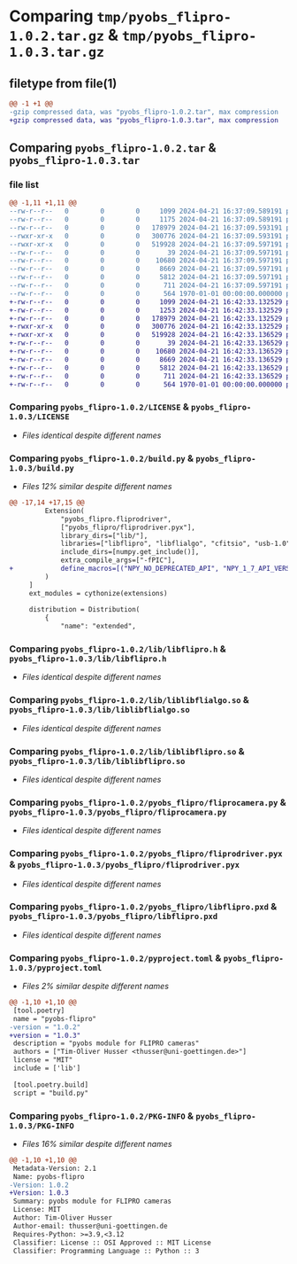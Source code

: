 # Comparing `tmp/pyobs_flipro-1.0.2.tar.gz` & `tmp/pyobs_flipro-1.0.3.tar.gz`

## filetype from file(1)

```diff
@@ -1 +1 @@
-gzip compressed data, was "pyobs_flipro-1.0.2.tar", max compression
+gzip compressed data, was "pyobs_flipro-1.0.3.tar", max compression
```

## Comparing `pyobs_flipro-1.0.2.tar` & `pyobs_flipro-1.0.3.tar`

### file list

```diff
@@ -1,11 +1,11 @@
--rw-r--r--   0        0        0     1099 2024-04-21 16:37:09.589191 pyobs_flipro-1.0.2/LICENSE
--rw-r--r--   0        0        0     1175 2024-04-21 16:37:09.589191 pyobs_flipro-1.0.2/build.py
--rw-r--r--   0        0        0   178979 2024-04-21 16:37:09.593191 pyobs_flipro-1.0.2/lib/libflipro.h
--rwxr-xr-x   0        0        0   300776 2024-04-21 16:37:09.593191 pyobs_flipro-1.0.2/lib/liblibflialgo.so
--rwxr-xr-x   0        0        0   519928 2024-04-21 16:37:09.597191 pyobs_flipro-1.0.2/lib/liblibflipro.so
--rw-r--r--   0        0        0       39 2024-04-21 16:37:09.597191 pyobs_flipro-1.0.2/pyobs_flipro/__init__.py
--rw-r--r--   0        0        0    10680 2024-04-21 16:37:09.597191 pyobs_flipro-1.0.2/pyobs_flipro/fliprocamera.py
--rw-r--r--   0        0        0     8669 2024-04-21 16:37:09.597191 pyobs_flipro-1.0.2/pyobs_flipro/fliprodriver.pyx
--rw-r--r--   0        0        0     5812 2024-04-21 16:37:09.597191 pyobs_flipro-1.0.2/pyobs_flipro/libflipro.pxd
--rw-r--r--   0        0        0      711 2024-04-21 16:37:09.597191 pyobs_flipro-1.0.2/pyproject.toml
--rw-r--r--   0        0        0      564 1970-01-01 00:00:00.000000 pyobs_flipro-1.0.2/PKG-INFO
+-rw-r--r--   0        0        0     1099 2024-04-21 16:42:33.132529 pyobs_flipro-1.0.3/LICENSE
+-rw-r--r--   0        0        0     1253 2024-04-21 16:42:33.132529 pyobs_flipro-1.0.3/build.py
+-rw-r--r--   0        0        0   178979 2024-04-21 16:42:33.132529 pyobs_flipro-1.0.3/lib/libflipro.h
+-rwxr-xr-x   0        0        0   300776 2024-04-21 16:42:33.132529 pyobs_flipro-1.0.3/lib/liblibflialgo.so
+-rwxr-xr-x   0        0        0   519928 2024-04-21 16:42:33.136529 pyobs_flipro-1.0.3/lib/liblibflipro.so
+-rw-r--r--   0        0        0       39 2024-04-21 16:42:33.136529 pyobs_flipro-1.0.3/pyobs_flipro/__init__.py
+-rw-r--r--   0        0        0    10680 2024-04-21 16:42:33.136529 pyobs_flipro-1.0.3/pyobs_flipro/fliprocamera.py
+-rw-r--r--   0        0        0     8669 2024-04-21 16:42:33.136529 pyobs_flipro-1.0.3/pyobs_flipro/fliprodriver.pyx
+-rw-r--r--   0        0        0     5812 2024-04-21 16:42:33.136529 pyobs_flipro-1.0.3/pyobs_flipro/libflipro.pxd
+-rw-r--r--   0        0        0      711 2024-04-21 16:42:33.136529 pyobs_flipro-1.0.3/pyproject.toml
+-rw-r--r--   0        0        0      564 1970-01-01 00:00:00.000000 pyobs_flipro-1.0.3/PKG-INFO
```

### Comparing `pyobs_flipro-1.0.2/LICENSE` & `pyobs_flipro-1.0.3/LICENSE`

 * *Files identical despite different names*

### Comparing `pyobs_flipro-1.0.2/build.py` & `pyobs_flipro-1.0.3/build.py`

 * *Files 12% similar despite different names*

```diff
@@ -17,14 +17,15 @@
         Extension(
             "pyobs_flipro.fliprodriver",
             ["pyobs_flipro/fliprodriver.pyx"],
             library_dirs=["lib/"],
             libraries=["libflipro", "libflialgo", "cfitsio", "usb-1.0"],
             include_dirs=[numpy.get_include()],
             extra_compile_args=["-fPIC"],
+            define_macros=[("NPY_NO_DEPRECATED_API", "NPY_1_7_API_VERSION")],
         )
     ]
     ext_modules = cythonize(extensions)
 
     distribution = Distribution(
         {
             "name": "extended",
```

### Comparing `pyobs_flipro-1.0.2/lib/libflipro.h` & `pyobs_flipro-1.0.3/lib/libflipro.h`

 * *Files identical despite different names*

### Comparing `pyobs_flipro-1.0.2/lib/liblibflialgo.so` & `pyobs_flipro-1.0.3/lib/liblibflialgo.so`

 * *Files identical despite different names*

### Comparing `pyobs_flipro-1.0.2/lib/liblibflipro.so` & `pyobs_flipro-1.0.3/lib/liblibflipro.so`

 * *Files identical despite different names*

### Comparing `pyobs_flipro-1.0.2/pyobs_flipro/fliprocamera.py` & `pyobs_flipro-1.0.3/pyobs_flipro/fliprocamera.py`

 * *Files identical despite different names*

### Comparing `pyobs_flipro-1.0.2/pyobs_flipro/fliprodriver.pyx` & `pyobs_flipro-1.0.3/pyobs_flipro/fliprodriver.pyx`

 * *Files identical despite different names*

### Comparing `pyobs_flipro-1.0.2/pyobs_flipro/libflipro.pxd` & `pyobs_flipro-1.0.3/pyobs_flipro/libflipro.pxd`

 * *Files identical despite different names*

### Comparing `pyobs_flipro-1.0.2/pyproject.toml` & `pyobs_flipro-1.0.3/pyproject.toml`

 * *Files 2% similar despite different names*

```diff
@@ -1,10 +1,10 @@
 [tool.poetry]
 name = "pyobs-flipro"
-version = "1.0.2"
+version = "1.0.3"
 description = "pyobs module for FLIPRO cameras"
 authors = ["Tim-Oliver Husser <thusser@uni-goettingen.de>"]
 license = "MIT"
 include = ['lib']
 
 [tool.poetry.build]
 script = "build.py"
```

### Comparing `pyobs_flipro-1.0.2/PKG-INFO` & `pyobs_flipro-1.0.3/PKG-INFO`

 * *Files 16% similar despite different names*

```diff
@@ -1,10 +1,10 @@
 Metadata-Version: 2.1
 Name: pyobs-flipro
-Version: 1.0.2
+Version: 1.0.3
 Summary: pyobs module for FLIPRO cameras
 License: MIT
 Author: Tim-Oliver Husser
 Author-email: thusser@uni-goettingen.de
 Requires-Python: >=3.9,<3.12
 Classifier: License :: OSI Approved :: MIT License
 Classifier: Programming Language :: Python :: 3
```

